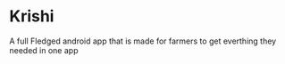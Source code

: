 # Krishi
A full Fledged android app that is made for farmers to get everthing they needed in one app
